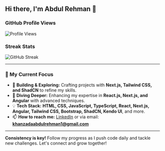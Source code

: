 ## Hi there, I'm Abdul Rehman 👋

### GitHub Profile Views
![Profile Views](https://komarev.com/ghpvc/?username=abdulrehmankz1&color=blueviolet)

### Streak Stats
![GitHub Streak](https://github-readme-streak-stats.herokuapp.com/?user=abdulrehmankz1)

---

### 🌟 My Current Focus
- 🚀 **Building & Exploring:** Crafting projects with **Next.js, Tailwind CSS, and ShadCN** to refine my skills.  
- 🎯 **Diving Deeper:** Enhancing my expertise in **React.js, Next.js, and Angular** with advanced techniques.  
- 💡 **Tech Stack:** **HTML, CSS, JavaScript, TypeScript, React, Next.js, Angular, Tailwind CSS, Bootstrap, ShadCN, Kendo UI**, and more.  
- 📫 **How to reach me:** [LinkedIn](https://www.linkedin.com/in/abdul-rehman-khanzada-661757237) or via email: **khanzadaabdulrehman1@gmail.com**
---

**Consistency is key!** Follow my progress as I push code daily and tackle new challenges. Let's connect and grow together!
